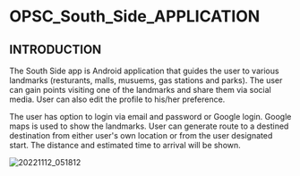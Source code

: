 # OPSC_South_Side_APPLICATION

## INTRODUCTION

The South Side app is Android application that guides the user to various landmarks (resturants, malls, musuems, gas stations and parks). The user can gain points visiting 
one of the landmarks and share them via social media. User can also edit the profile to his/her preference.

The user has option to login via email and password or Google login. Google maps is used to show the landmarks. User can generate route to a destined destination from either user's own location or from the user designated start. The distance and estimated time to arrival will be shown.

![20221112_051812](https://user-images.githubusercontent.com/59078280/208226459-52c7e94d-d041-4a71-bc80-146d1f4b13f3.jpeg)






